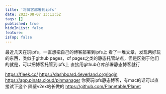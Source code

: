 ```yaml
---
title: '将博客部署到ipfs'
date: 2023-08-07 13:11:52
tags: []
published: true
hideInList: false
feature: 
isTop: false
---
```

最近几天在玩ipfs，一直想把自己的博客部署到ipfs上
看了一堆文章，发现两好玩的东西，类似于github pages，cf pages之类的静态托管站点，但是区别于他们的就是，可以把博客托管到ipfs上
直接用github仓库部署静态博客就行

<https://fleek.co/>
<https://dashboard.4everland.org/login>
<https://app.pinata.cloud/pinmanager>
你要玩ipfs静态博客，有mac的话可以直接试下这个
隔壁v2ex站长做的
<https://github.com/Planetable/Planet>
